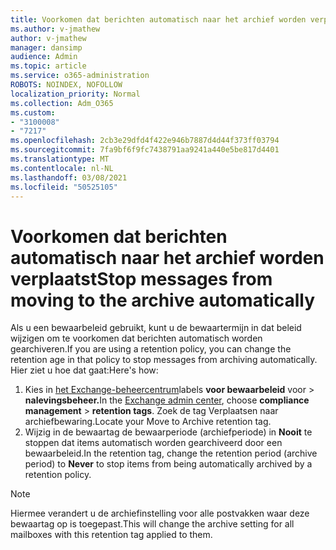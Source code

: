```yaml
---
title: Voorkomen dat berichten automatisch naar het archief worden verplaatst
ms.author: v-jmathew
author: v-jmathew
manager: dansimp
audience: Admin
ms.topic: article
ms.service: o365-administration
ROBOTS: NOINDEX, NOFOLLOW
localization_priority: Normal
ms.collection: Adm_O365
ms.custom:
- "3100008"
- "7217"
ms.openlocfilehash: 2cb3e29dfd4f422e946b7887d4d44f373ff03794
ms.sourcegitcommit: 7fa9bf6f9fc7438791aa9241a440e5be817d4401
ms.translationtype: MT
ms.contentlocale: nl-NL
ms.lasthandoff: 03/08/2021
ms.locfileid: "50525105"
---
```

# <a name="stop-messages-from-moving-to-the-archive-automatically"></a><span data-ttu-id="62263-102">Voorkomen dat berichten automatisch naar het archief worden verplaatst</span><span class="sxs-lookup"><span data-stu-id="62263-102">Stop messages from moving to the archive automatically</span></span>

<span data-ttu-id="62263-103">Als u een bewaarbeleid gebruikt, kunt u de bewaartermijn in dat beleid wijzigen om te voorkomen dat berichten automatisch worden gearchiveren.</span><span class="sxs-lookup"><span data-stu-id="62263-103">If you are using a retention policy, you can change the retention age in that policy to stop messages from archiving automatically.</span></span> <span data-ttu-id="62263-104">Hier ziet u hoe dat gaat:</span><span class="sxs-lookup"><span data-stu-id="62263-104">Here's how:</span></span>

1. <span data-ttu-id="62263-105">Kies in [het Exchange-beheercentrum](https://go.microsoft.com/fwlink/?linkid=2059104)labels **voor bewaarbeleid** voor  >  **nalevingsbeheer.**</span><span class="sxs-lookup"><span data-stu-id="62263-105">In the [Exchange admin center](https://go.microsoft.com/fwlink/?linkid=2059104), choose **compliance management** > **retention tags**.</span></span> <span data-ttu-id="62263-106">Zoek de tag Verplaatsen naar archiefbewaring.</span><span class="sxs-lookup"><span data-stu-id="62263-106">Locate your Move to Archive retention tag.</span></span>
2. <span data-ttu-id="62263-107">Wijzig in de bewaartag de bewaarperiode (archiefperiode) in **Nooit** te stoppen dat items automatisch worden gearchiveerd door een bewaarbeleid.</span><span class="sxs-lookup"><span data-stu-id="62263-107">In the retention tag, change the retention period (archive period) to **Never** to stop items from being automatically archived by a retention policy.</span></span>

> [!NOTE]
> <span data-ttu-id="62263-108">Hiermee verandert u de archiefinstelling voor alle postvakken waar deze bewaartag op is toegepast.</span><span class="sxs-lookup"><span data-stu-id="62263-108">This will change the archive setting for all mailboxes with this retention tag applied to them.</span></span>
